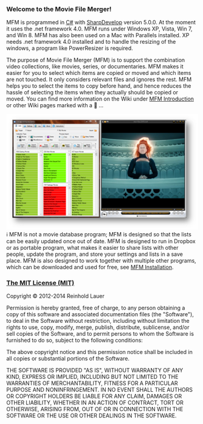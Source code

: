 ### Welcome to the Movie File Merger!
MFM is programmed in [C#](http://www.c-sharpcorner.com/) with [SharpDevelop](http://www.icsharpcode.net/OpenSource/SD/Default.aspx) version 5.0.0.  At the moment it uses the .net framework 4.0.  MFM runs under Windows XP, Vista, Win 7, and Win 8.  MFM has also been used on a Mac with Parallels installed. 
XP needs .net framework 4.0 installed and to handle the resizing of the windows, a program like PowerResizer is required.

The purpose of Movie File Merger (MFM) is to support the combination video collections, like movies, series, or documentaries.
MFM makes it easier for you to select which items are copied or moved and which items are not touched.  It only considers relevant files and ignores the rest. MFM helps you to select the items to copy before hand, and hence reduces the hassle of selecting the items when they actually should be copied or moved.  You can find more information on the Wiki under [MFM Introduction](https://github.com/Modi777/Movie-File-Merger/wiki/Introduction) or other Wiki pages marked with a :book: ...

![MFM_GOM](https://raw.githubusercontent.com/Modi777/Movie-File-Merger/master/Manuals/MFM_GOM.jpg) 
:information_source: MFM is not a movie database program; MFM is designed so that the lists can be easily updated once out of date.  MFM is designed to run in Dropbox or as portable program, what makes it easier to share lists with other people, update the program, and store your settings and lists in a save place.  MFM is also designed to work together with multiple other programs, which can be downloaded and used for free, see [MFM Installation](https://github.com/Modi777/Movie-File-Merger/wiki/Installation).

### [The MIT License (MIT)](http://opensource.org/licenses/MIT)

Copyright :copyright: 2012-2014 Reinhold Lauer

Permission is hereby granted, free of charge, to any person obtaining a copy
of this software and associated documentation files (the "Software"), to deal
in the Software without restriction, including without limitation the rights
to use, copy, modify, merge, publish, distribute, sublicense, and/or sell
copies of the Software, and to permit persons to whom the Software is
furnished to do so, subject to the following conditions:

The above copyright notice and this permission notice shall be included in all
copies or substantial portions of the Software.

THE SOFTWARE IS PROVIDED "AS IS", WITHOUT WARRANTY OF ANY KIND, EXPRESS OR
IMPLIED, INCLUDING BUT NOT LIMITED TO THE WARRANTIES OF MERCHANTABILITY,
FITNESS FOR A PARTICULAR PURPOSE AND NONINFRINGEMENT. IN NO EVENT SHALL THE
AUTHORS OR COPYRIGHT HOLDERS BE LIABLE FOR ANY CLAIM, DAMAGES OR OTHER
LIABILITY, WHETHER IN AN ACTION OF CONTRACT, TORT OR OTHERWISE, ARISING FROM,
OUT OF OR IN CONNECTION WITH THE SOFTWARE OR THE USE OR OTHER DEALINGS IN THE
SOFTWARE.
